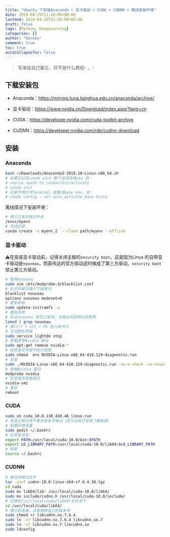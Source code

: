 ```yaml
---
title: "Ubuntu 下安装Anaconda + 显卡驱动 + CUDA + CUDNN + 离线安装环境"
date: 2019-04-25T11:20:09+08:00
lastmod: 2019-04-25T11:20:09+08:00
draft: false
tags: [Python, DeepLearning]
categories: []
author: "Dereen"
comment: true
toc: true
autoCollapseToc: false
---
```


> 写来给自己备忘，并不是什么教程- 。-

## 下载安装包

- Anaconda：https://mirrors.tuna.tsinghua.edu.cn/anaconda/archive/

- 显卡驱动：https://www.nvidia.cn/Download/index.aspx?lang=cn

- CUDA：https://developer.nvidia.com/cuda-toolkit-archive 

- CUDNN：https://developer.nvidia.com/rdp/cudnn-download

## 安装

### Anaconda

```bash
bash ~/Downloads/Anaconda3-2019.10-Linux-x86_64.sh
# 如果忘记在conda init 那个选项选择yes 则：
# source <path to conda>/bin/activate
# conda init
# 如果不想打开Terminal 就激活base env，则：
# conda config --set auto_activate_base False
```

离线情况下安装环境：

```bash
# 拷贝已有环境文件夹
/envs/myenv
# 完成迁移
conda create -n myenv_2  --clone path/myenv --offline
```

### 显卡驱动

:warning:在安装显卡驱动前，记得关闭主板的`security boot`，这是因为Linux 的自带显卡驱动是`nouveau`，而英伟达的官方驱动这时候成了第三方驱动。`security boot`禁止第三方驱动。

```bash
# 禁用nouveau
sudo vim /etc/modprobe.d/blacklist.conf
# 在文件最后插入下面两行
blacklist nouveau
options nouveau modeset=0
# 更新系统
sudo update-initramfs -u
# 重启系统
# 验证nouveau 是否已禁用，无输出则说明已经禁用
lsmod | grep nouveau
# 按ctrl + alt + F6 进入命令行
# 关闭图形界面
sudo service lightdm stop
# 卸载原有Nvidia 驱动
sudo apt-get remove nvidia-*
# 给安装文件赋予执行权限
sudo chmod  a+x NVIDIA-Linux-x86_64-410.129-diagnostic.run
# 安装
sudo ./NVIDIA-Linux-x86_64-410.129-diagnostic.run -no-x-check -no-nouveau-check -no-opengl-files
# 挂载Nvidia 驱动
modprobe nvidia
# 检查是否安装成功
nvidia-smi
# 重启
reboot
```

### CUDA

```bash
sudo sh cuda_10.0.130_410.48_linux.run
# 安装过程记得不要安装显卡驱动（因为之前已安装了最新版）
# 配置环境变量
sudo gedit ~/.bashrc
# 在末尾添加：
export PATH=/usr/local/cuda-10.0/bin:$PATH
export LD_LIBRARY_PATH=/usr/local/cuda-10.0/lib64:$LD_LIBRARY_PATH
# 刷新
source ~/.bashrc
```

### CUDNN

```bash
# 解压并移动文件
tar -zxvf cudnn-10.0-linux-x64-v7.6.4.38.tgz
cd cuda
sudo mv lib64/lib* /usr/local/cuda-10.0/lib64/
sudo mv include/cudnn.h /usr/local/cuda-10.0/include/
# 切换到/usr/local/cuda/lib64/文件夹下
cd /usr/local/cuda/lib64/
# 建立软连接，注意替换自己的版本号
sudo chmod +r libcudnn.so.7.6.4
sudo ln -sf libcudnn.so.7.6.4 libcudnn.so.7
sudo ln -sf libcudnn.so.7 libcudnn.so
sudo ldconfig
```